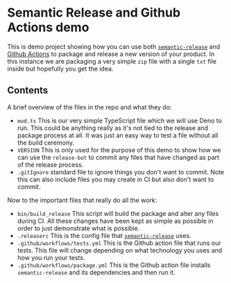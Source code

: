 # Semantic Release and Github Actions demo

This is demo project showing how you can use both
[`semantic-release`](https://github.com/semantic-release/semantic-release) and
[Github Actions](https://docs.github.com/en/actions) to package and release a
new version of your product. In this instance we are packaging a very simple
`zip` file with a single `txt` file inside but hopefully you get the idea.

## Contents

A brief overview of the files in the repo and what they do:

- `mod.ts` This is our very simple TypeScript file which we will use Deno to
  run. This could be anything really as it's not tied to the release and package
  process at all. It was just an easy way to test a file without all the build
  ceremony.
- `VERSION` This is only used for the purpose of this demo to show how we can
  use the `release-bot` to commit any files that have changed as part of the
  release process.
- `.gitIgnore` standard file to ignore things you don't want to commit. Note
  this can also include files you may create in CI but also don't want to
  commit.

Now to the important files that really do all the work:

- `bin/build_release` This script will build the package and alter any files
  during CI. All these changes have been kept as simple as possible in order to
  just demonstrate what is possible.
- `.releaserc` This is the config file that
  [`semantic-release`](https://github.com/semantic-release/semantic-release)
  uses.
- `.github/workflows/tests.yml` This is the Github action file that runs our
  tests. This file will change depending on what technology you uses and how you
  run your tests.
- `.github/workflows/package.yml` This is the Github action file installs
  `semantic-release` and its dependencies and then run it.
